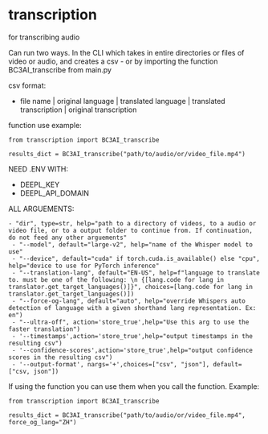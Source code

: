 # transcription
for transcribing audio

Can run two ways. In the CLI which takes in entire directories or files of video or audio, and creates a csv - or by importing the function BC3AI_transcribe from main.py

csv format:
- file name | original language | translated language | translated transcription | original transcription


function use example:
```
from transcription import BC3AI_transcribe

results_dict = BC3AI_transcribe("path/to/audio/or/video_file.mp4")
```

NEED .ENV WITH:
 - DEEPL_KEY
 - DEEPL_API_DOMAIN

ALL ARGUEMENTS:
```
- "dir", type=str, help="path to a directory of videos, to a audio or video file, or to a output folder to continue from. If continuation, do not feed any other arguements"
 - "--model", default="large-v2", help="name of the Whisper model to use"
 - "--device", default="cuda" if torch.cuda.is_available() else "cpu", help="device to use for PyTorch inference"
 - "--translation-lang", default="EN-US", help=f"language to translate to. must be one of the following: \n {[lang.code for lang in translator.get_target_languages()]}", choices=[lang.code for lang in translator.get_target_languages()])
 - "--force-og-lang", default="auto", help="override Whispers auto detection of language with a given shorthand lang representation. Ex: en")
 - "--ultra-off", action='store_true',help="Use this arg to use the faster translation")
 - '--timestamps',action='store_true',help="output timestamps in the resulting csv")
 - '--confidence-scores',action='store_true',help="output confidence scores in the resulting csv")
 - '--output-format', nargs='+',choices=["csv", "json"], default=["csv, json"])
```
If using the function you can use them when you call the function. Example:
```
from transcription import BC3AI_transcribe

results_dict = BC3AI_transcribe("path/to/audio/or/video_file.mp4", force_og_lang="ZH")
```
